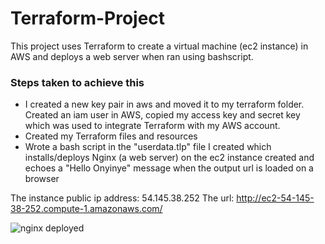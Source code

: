 # Terraform-Project
This project uses Terraform to create a virtual machine (ec2 instance) in AWS and deploys a web server when ran using bashscript.

### Steps taken to achieve this
- I created a new key pair in aws and moved it to my terraform folder. Created an iam user in AWS, copied my access key and secret key which was used to integrate Terraform with my AWS account.
- Created my Terraform files and resources
- Wrote a bash script in the "userdata.tlp" file I created which installs/deploys Nginx (a web server) on the ec2 instance created and echoes a "Hello Onyinye" message when the output url is loaded on a browser

The instance public ip address: 54.145.38.252
The url: http://ec2-54-145-38-252.compute-1.amazonaws.com/

![nginx deployed](https://user-images.githubusercontent.com/89241109/179250256-e8a0fb4a-f18f-4641-9ffe-807c59c0b3eb.png)
